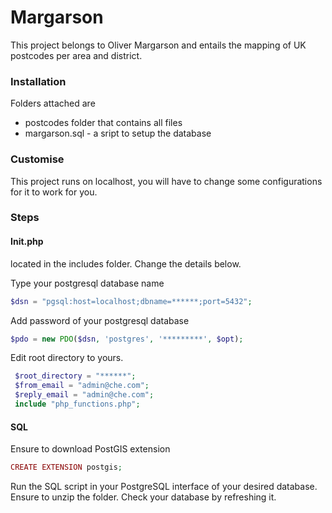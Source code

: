 # Margarson
This project belongs to Oliver Margarson and entails the mapping of UK postcodes per area and district.

### Installation 
Folders attached are 
- postcodes folder that contains all files
- margarson.sql - a sript to setup the database 

### Customise
This project runs on localhost, you will have to change some configurations for it to work for you.
### Steps 

#### Init.php 
located in the includes folder. Change the details below.

Type your postgresql database name
``` php
$dsn = "pgsql:host=localhost;dbname=******;port=5432";
```
Add password of your postgresql database
``` php
$pdo = new PDO($dsn, 'postgres', '*********', $opt);
```
Edit root directory to yours.
``` php
 $root_directory = "******";
 $from_email = "admin@che.com";
 $reply_email = "admin@che.com";
 include "php_functions.php";
 ```
#### SQL 
Ensure to download PostGIS extension

```php
CREATE EXTENSION postgis;
```
Run the SQL script in your PostgreSQL interface of your desired database. 
Ensure to unzip the folder.
Check your database by refreshing it.


